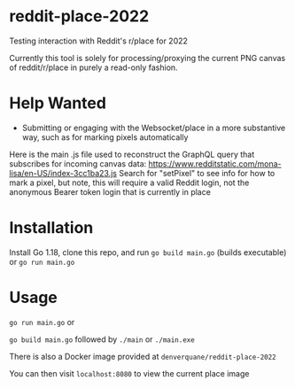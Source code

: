 # reddit-place-2022
Testing interaction with Reddit's r/place for 2022

Currently this tool is solely for processing/proxying the current PNG canvas of reddit/r/place in purely a read-only fashion.

# Help Wanted
- Submitting or engaging with the Websocket/place in a more substantive way, such as for marking pixels automatically

Here is the main .js file used to reconstruct the GraphQL query that subscribes for incoming canvas data:
https://www.redditstatic.com/mona-lisa/en-US/index-3cc1ba23.js
Search for "setPixel" to see info for how to mark a pixel, but note, this will require a valid Reddit login,
not the anonymous Bearer token login that is currently in place

# Installation
Install Go 1.18, clone this repo, and run `go build main.go` (builds executable) or `go run main.go`

# Usage
`go run main.go` or 

`go build main.go` followed by `./main` or `./main.exe`

There is also a Docker image provided at `denverquane/reddit-place-2022`

You can then visit `localhost:8080` to view the current place image
